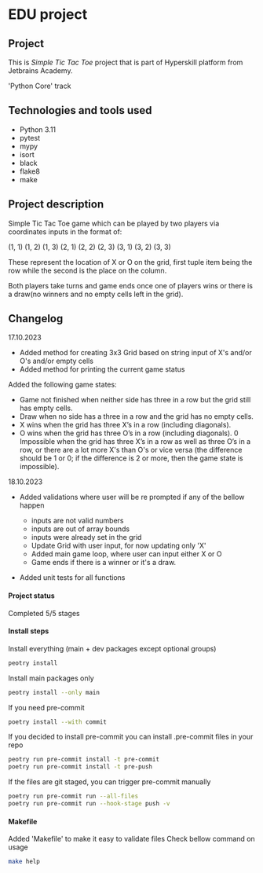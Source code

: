 # EDU project

## Project

This is _Simple Tic Tac Toe_ project that is part of Hyperskill platform from Jetbrains Academy.

'Python Core' track

## Technologies and tools used

- Python 3.11
- pytest
- mypy
- isort
- black
- flake8
- make

## Project description

Simple Tic Tac Toe game which can be played by two players via coordinates inputs in the format of:

(1, 1) (1, 2) (1, 3)
(2, 1) (2, 2) (2, 3)
(3, 1) (3, 2) (3, 3)

These represent the location of X or O on the grid, first tuple item being the row while the second is the place on the column.

Both players take turns and game ends once one of players wins or there is a draw(no winners and no empty cells left in the grid). 

## Changelog

17.10.2023

- Added method for creating 3x3 Grid based on string input of X's and/or O's and/or empty cells
- Added method for printing the current game status

Added the following game states:

- Game not finished when neither side has three in a row but the grid still has empty cells.
- Draw when no side has a three in a row and the grid has no empty cells.
- X wins when the grid has three X’s in a row (including diagonals).
- O wins when the grid has three O’s in a row (including diagonals).
0 Impossible when the grid has three X’s in a row as well as three O’s in a row, or there are a lot more X's than O's or vice versa (the difference should be 1 or 0; if the difference is 2 or more, then the game state is impossible).

18.10.2023

- Added validations where user will be re prompted if any of the bellow happen
    - inputs are not valid numbers
    - inputs are out of array bounds
    - inputs were already set in the grid
    - Update Grid with user input, for now updating only 'X'
    - Added main game loop, where user can input either X or O
    - Game ends if there is a winner or it's a draw.
  
- Added unit tests for all functions

#### Project status
Completed 5/5 stages

#### Install steps

Install everything (main + dev packages except optional groups)

```sh
peotry install
```

Install main packages only

```sh
peotry install --only main

```

If you need pre-commit

```sh
poetry install --with commit
```

If you decided to install pre-commit you can install .pre-commit files in your repo

```sh
peotry run pre-commit install -t pre-commit
poetry run pre-commit install -t pre-push
```

If the files are git staged, you can trigger pre-commit manually

```sh
poetry run pre-commit run --all-files
poetry run pre-commit run --hook-stage push -v
```

#### Makefile

Added 'Makefile' to make it easy to validate files
Check bellow command on usage

```sh
make help
```
